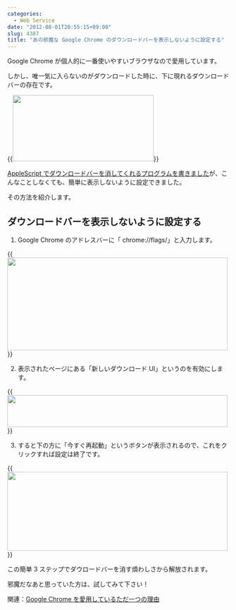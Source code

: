 ```yaml
---
categories:
  - Web Service
date: "2012-08-01T20:55:15+09:00"
slug: 4387
title: "あの邪魔な Google Chrome のダウンロードバーを表示しないように設定する"
---
```


Google Chrome が個人的に一番使いやすいブラウザなので愛用しています。

しかし、唯一気に入らないのがダウンロードした時に、下に現れるダウンロードバーの存在です。

{{<img alt="" src="/images/2012/02/4387_1.png" width="320" height="150">}}

[AppleScript でダウンロードバーを消してくれるプログラムを書きました](http://rakuishi.com/archives/2530/)が、こんなことしなくても、簡単に表示しないように設定できました。

その方法を紹介します。

## ダウンロードバーを表示しないように設定する

1. Google Chrome のアドレスバーに「 chrome://flags/」と入力します。

{{<img alt="" src="/images/2012/08/4387_2.png" width="500" height="210">}}

2. 表示されたページにある「新しいダウンロード UI」というのを有効にします。

{{<img alt="" src="/images/2012/08/4387_3.png" width="500" height="72">}}

3. すると下の方に「今すぐ再起動」というボタンが表示されるので、これをクリックすれば設定は終了です。

{{<img alt="" src="/images/2012/08/4387_4.png" width="500" height="179">}}

この簡単 3 ステップでダウロードバーを消す煩わしさから解放されます。

邪魔だなあと思っていた方は、試してみて下さい！

関連：[Google Chrome を愛用しているただ一つの理由](http://rakuishi.com/archives/1769/)
